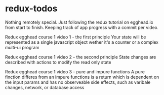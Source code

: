 # redux-todos
Nothing remotely special.  Just following the redux tutorial on egghead.io from start to finish.  Keeping track of app progress with a commit per video.

Redux egghead course 1 video 1 - the first principle
	Your state will be represented as a single javascript object wether it's a counter or a complex multi-ui program

Redux egghead course 1 video 2 - the second principle
	State changes are described with actions to modify the read only state


Redux egghead course 1 video 3 - pure and impure functions 
	A pure finction differes from an impure functions is a return which is dependent on the input params and has no observeable side effects, such as varibale changes, network, or database access

